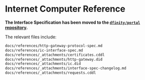 # Internet Computer Reference

**The Interface Specification has been moved to the [`dfinity/portal` repository](https://github.com/dfinity/portal).**

The relevant files include:

```bash
docs/references/http-gateway-protocol-spec.md
docs/references/ic-interface-spec.md
docs/references/_attachments/certificates.cddl
docs/references/_attachments/http-gateway.did
docs/references/_attachments/ic.did
docs/references/_attachments/interface-spec-changelog.md
docs/references/_attachments/requests.cddl
```
